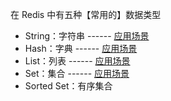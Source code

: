 在 Redis 中有五种【常用的】数据类型

- String：字符串 ------ [应用场景](/essay/Redis-String-应用场景.md)
- Hash：字典 ------ [应用场景](/essay/Redis-Hash-应用场景.md)
- List：列表 ------ [应用场景](/essay/Redis-List-应用场景.md)
- Set：集合 ------ [应用场景](/essay/Redis-Set-应用场景：微信微博点赞、收藏.md)
- Sorted Set：有序集合

